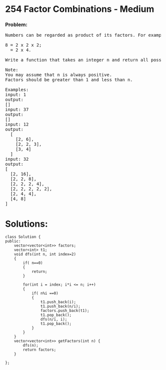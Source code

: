 # 254 Factor Combinations - Medium

### Problem:
<pre>
Numbers can be regarded as product of its factors. For example,

8 = 2 x 2 x 2;
  = 2 x 4.

Write a function that takes an integer n and return all possible combinations of its factors.

Note:
You may assume that n is always positive.
Factors should be greater than 1 and less than n.

Examples:
input: 1
output:
[]
input: 37
output:
[]
input: 12
output:
  [
    [2, 6],
    [2, 2, 3],
    [3, 4]
  ]
input: 32
output:
[
  [2, 16],
  [2, 2, 8],
  [2, 2, 2, 4],
  [2, 2, 2, 2, 2],
  [2, 4, 4],
  [4, 8]
]
</pre>

# Solutions:

```
class Solution {
public:
    vector<vector<int>> factors;
    vector<int> t1;
    void dfs(int n, int index=2)
    {
        if( n==0)
        {
            return;
        }

        for(int i = index; i*i <= n; i++)
        {
            if( n%i ==0)
            {
                t1.push_back(i);
                t1.push_back(n/i);
                factors.push_back(t1);
                t1.pop_back();
                dfs(n/i, i);
                t1.pop_back();
            }
        }
    }
    vector<vector<int>> getFactors(int n) {
        dfs(n);
        return factors;
    }

};
```

